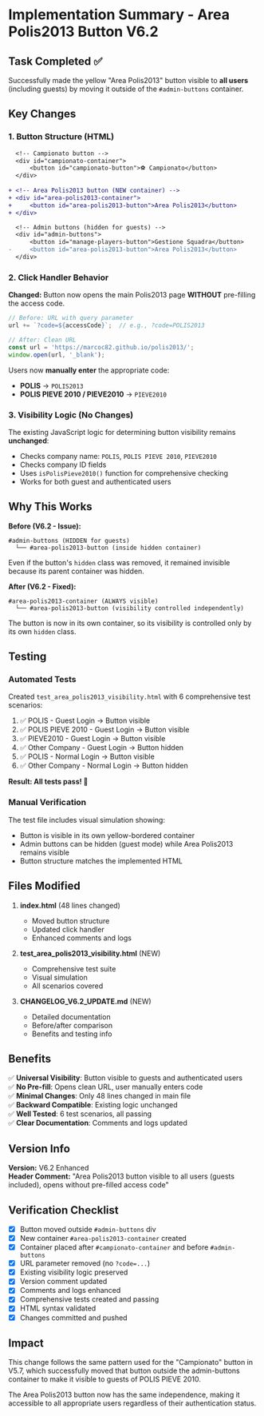 # Implementation Summary - Area Polis2013 Button V6.2

## Task Completed ✅

Successfully made the yellow "Area Polis2013" button visible to **all users** (including guests) by moving it outside of the `#admin-buttons` container.

## Key Changes

### 1. Button Structure (HTML)
```diff
  <!-- Campionato button -->
  <div id="campionato-container">
      <button id="campionato-button">⚽ Campionato</button>
  </div>
  
+ <!-- Area Polis2013 button (NEW container) -->
+ <div id="area-polis2013-container">
+     <button id="area-polis2013-button">Area Polis2013</button>
+ </div>

  <!-- Admin buttons (hidden for guests) -->
  <div id="admin-buttons">
      <button id="manage-players-button">Gestione Squadra</button>
-     <button id="area-polis2013-button">Area Polis2013</button>
  </div>
```

### 2. Click Handler Behavior
**Changed:** Button now opens the main Polis2013 page **WITHOUT** pre-filling the access code.

```javascript
// Before: URL with query parameter
url += `?code=${accessCode}`;  // e.g., ?code=POLIS2013

// After: Clean URL
const url = 'https://marcoc82.github.io/polis2013/';
window.open(url, '_blank');
```

Users now **manually enter** the appropriate code:
- **POLIS** → `POLIS2013`
- **POLIS PIEVE 2010 / PIEVE2010** → `PIEVE2010`

### 3. Visibility Logic (No Changes)
The existing JavaScript logic for determining button visibility remains **unchanged**:
- Checks company name: `POLIS`, `POLIS PIEVE 2010`, `PIEVE2010`
- Checks company ID fields
- Uses `isPolisPieve2010()` function for comprehensive checking
- Works for both guest and authenticated users

## Why This Works

**Before (V6.2 - Issue):**
```
#admin-buttons (HIDDEN for guests)
  └── #area-polis2013-button (inside hidden container)
```
Even if the button's `hidden` class was removed, it remained invisible because its parent container was hidden.

**After (V6.2 - Fixed):**
```
#area-polis2013-container (ALWAYS visible)
  └── #area-polis2013-button (visibility controlled independently)
```
The button is now in its own container, so its visibility is controlled only by its own `hidden` class.

## Testing

### Automated Tests
Created `test_area_polis2013_visibility.html` with 6 comprehensive test scenarios:
1. ✅ POLIS - Guest Login → Button visible
2. ✅ POLIS PIEVE 2010 - Guest Login → Button visible
3. ✅ PIEVE2010 - Guest Login → Button visible
4. ✅ Other Company - Guest Login → Button hidden
5. ✅ POLIS - Normal Login → Button visible
6. ✅ Other Company - Normal Login → Button hidden

**Result: All tests pass! 🎉**

### Manual Verification
The test file includes visual simulation showing:
- Button is visible in its own yellow-bordered container
- Admin buttons can be hidden (guest mode) while Area Polis2013 remains visible
- Button structure matches the implemented HTML

## Files Modified

1. **index.html** (48 lines changed)
   - Moved button structure
   - Updated click handler
   - Enhanced comments and logs

2. **test_area_polis2013_visibility.html** (NEW)
   - Comprehensive test suite
   - Visual simulation
   - All scenarios covered

3. **CHANGELOG_V6.2_UPDATE.md** (NEW)
   - Detailed documentation
   - Before/after comparison
   - Benefits and testing info

## Benefits

✅ **Universal Visibility**: Button visible to guests and authenticated users  
✅ **No Pre-fill**: Opens clean URL, user manually enters code  
✅ **Minimal Changes**: Only 48 lines changed in main file  
✅ **Backward Compatible**: Existing logic unchanged  
✅ **Well Tested**: 6 test scenarios, all passing  
✅ **Clear Documentation**: Comments and logs updated  

## Version Info

**Version:** V6.2 Enhanced  
**Header Comment:** "Area Polis2013 button visible to all users (guests included), opens without pre-filled access code"

## Verification Checklist

- [x] Button moved outside `#admin-buttons` div
- [x] New container `#area-polis2013-container` created
- [x] Container placed after `#campionato-container` and before `#admin-buttons`
- [x] URL parameter removed (no `?code=...`)
- [x] Existing visibility logic preserved
- [x] Version comment updated
- [x] Comments and logs enhanced
- [x] Comprehensive tests created and passing
- [x] HTML syntax validated
- [x] Changes committed and pushed

## Impact

This change follows the same pattern used for the "Campionato" button in V5.7, which successfully moved that button outside the admin-buttons container to make it visible to guests of POLIS PIEVE 2010.

The Area Polis2013 button now has the same independence, making it accessible to all appropriate users regardless of their authentication status.
